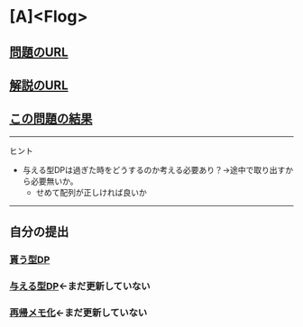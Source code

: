 # \[A\]\<Flog\>

## [問題のURL](https://atcoder.jp/contests/dp/tasks/dp_a)

## [解説のURL](https://qiita.com/drken/items/dc53c683d6de8aeacf5a#a-%E5%95%8F%E9%A1%8C---frog-1)

## [この問題の結果](https://atcoder.jp/contests/dp/submissions?f.Task=dp_a&f.LanguageName=C%2B%2B&f.Status=&f.User=)

<!---- 「問題の結果の見方」
 PROBLEMS→問題番号一覧→回答者数→accepted＋言語をセレクトする 
 ---->

-----

ヒント

* 与える型DPは過ぎた時をどうするのか考える必要あり？→途中で取り出すから必要無いか。
  * せめて配列が正しければ良いか

-----

## 自分の提出

### [貰う型DP](https://atcoder.jp/contests/dp/submissions/24954182)

### [与える型DP](https://atcoder.jp/contests/dp/submissions/24969125)←まだ更新していない

### [再帰メモ化](https://atcoder.jp/contests/dp/submissions/24954182)←まだ更新していない
